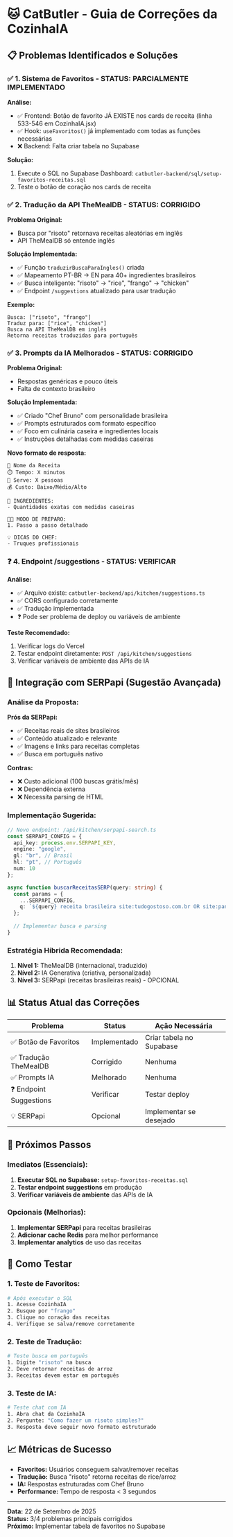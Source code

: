 # 🐱 CatButler - Guia de Correções da CozinhaIA

## 📋 Problemas Identificados e Soluções

### ✅ **1. Sistema de Favoritos - STATUS: PARCIALMENTE IMPLEMENTADO**

**Análise:**
- ✅ Frontend: Botão de favorito JÁ EXISTE nos cards de receita (linha 533-546 em CozinhaIA.jsx)
- ✅ Hook: `useFavoritos()` já implementado com todas as funções necessárias
- ❌ Backend: Falta criar tabela no Supabase

**Solução:**
1. Execute o SQL no Supabase Dashboard: `catbutler-backend/sql/setup-favoritos-receitas.sql`
2. Teste o botão de coração nos cards de receita

### ✅ **2. Tradução da API TheMealDB - STATUS: CORRIGIDO**

**Problema Original:**
- Busca por "risoto" retornava receitas aleatórias em inglês
- API TheMealDB só entende inglês

**Solução Implementada:**
- ✅ Função `traduzirBuscaParaIngles()` criada
- ✅ Mapeamento PT-BR → EN para 40+ ingredientes brasileiros
- ✅ Busca inteligente: "risoto" → "rice", "frango" → "chicken"
- ✅ Endpoint `/suggestions` atualizado para usar tradução

**Exemplo:**
```
Busca: ["risoto", "frango"]
Traduz para: ["rice", "chicken"] 
Busca na API TheMealDB em inglês
Retorna receitas traduzidas para português
```

### ✅ **3. Prompts da IA Melhorados - STATUS: CORRIGIDO**

**Problema Original:**
- Respostas genéricas e pouco úteis
- Falta de contexto brasileiro

**Solução Implementada:**
- ✅ Criado "Chef Bruno" com personalidade brasileira
- ✅ Prompts estruturados com formato específico
- ✅ Foco em culinária caseira e ingredientes locais
- ✅ Instruções detalhadas com medidas caseiras

**Novo formato de resposta:**
```
📝 Nome da Receita
⏱️ Tempo: X minutos
👥 Serve: X pessoas
💰 Custo: Baixo/Médio/Alto

🛒 INGREDIENTES:
- Quantidades exatas com medidas caseiras

👨‍🍳 MODO DE PREPARO:
1. Passo a passo detalhado

💡 DICAS DO CHEF:
- Truques profissionais
```

### ❓ **4. Endpoint /suggestions - STATUS: VERIFICAR**

**Análise:**
- ✅ Arquivo existe: `catbutler-backend/api/kitchen/suggestions.ts`
- ✅ CORS configurado corretamente
- ✅ Tradução implementada
- ❓ Pode ser problema de deploy ou variáveis de ambiente

**Teste Recomendado:**
1. Verificar logs do Vercel
2. Testar endpoint diretamente: `POST /api/kitchen/suggestions`
3. Verificar variáveis de ambiente das APIs de IA

## 🚀 Integração com SERPapi (Sugestão Avançada)

### **Análise da Proposta:**

**Prós da SERPapi:**
- ✅ Receitas reais de sites brasileiros
- ✅ Conteúdo atualizado e relevante
- ✅ Imagens e links para receitas completas
- ✅ Busca em português nativo

**Contras:**
- ❌ Custo adicional (100 buscas grátis/mês)
- ❌ Dependência externa
- ❌ Necessita parsing de HTML

### **Implementação Sugerida:**

```typescript
// Novo endpoint: /api/kitchen/serpapi-search.ts
const SERPAPI_CONFIG = {
  api_key: process.env.SERPAPI_KEY,
  engine: "google",
  gl: "br", // Brasil
  hl: "pt", // Português
  num: 10
};

async function buscarReceitasSERP(query: string) {
  const params = {
    ...SERPAPI_CONFIG,
    q: `${query} receita brasileira site:tudogostoso.com.br OR site:panelinha.com.br`
  };
  
  // Implementar busca e parsing
}
```

### **Estratégia Híbrida Recomendada:**

1. **Nível 1:** TheMealDB (internacional, traduzido)
2. **Nível 2:** IA Generativa (criativa, personalizada)
3. **Nível 3:** SERPapi (receitas brasileiras reais) - OPCIONAL

## 📊 Status Atual das Correções

| Problema | Status | Ação Necessária |
|----------|--------|-----------------|
| ✅ Botão de Favoritos | Implementado | Criar tabela no Supabase |
| ✅ Tradução TheMealDB | Corrigido | Nenhuma |
| ✅ Prompts IA | Melhorado | Nenhuma |
| ❓ Endpoint Suggestions | Verificar | Testar deploy |
| 💡 SERPapi | Opcional | Implementar se desejado |

## 🔧 Próximos Passos

### **Imediatos (Essenciais):**
1. **Executar SQL no Supabase:** `setup-favoritos-receitas.sql`
2. **Testar endpoint suggestions** em produção
3. **Verificar variáveis de ambiente** das APIs de IA

### **Opcionais (Melhorias):**
1. **Implementar SERPapi** para receitas brasileiras
2. **Adicionar cache Redis** para melhor performance
3. **Implementar analytics** de uso das receitas

## 🧪 Como Testar

### **1. Teste de Favoritos:**
```bash
# Após executar o SQL
1. Acesse CozinhaIA
2. Busque por "frango"
3. Clique no coração das receitas
4. Verifique se salva/remove corretamente
```

### **2. Teste de Tradução:**
```bash
# Teste busca em português
1. Digite "risoto" na busca
2. Deve retornar receitas de arroz
3. Receitas devem estar em português
```

### **3. Teste de IA:**
```bash
# Teste chat com IA
1. Abra chat da CozinhaIA
2. Pergunte: "Como fazer um risoto simples?"
3. Resposta deve seguir novo formato estruturado
```

## 📈 Métricas de Sucesso

- **Favoritos:** Usuários conseguem salvar/remover receitas
- **Tradução:** Busca "risoto" retorna receitas de rice/arroz
- **IA:** Respostas estruturadas com Chef Bruno
- **Performance:** Tempo de resposta < 3 segundos

---

**Data:** 22 de Setembro de 2025  
**Status:** 3/4 problemas principais corrigidos  
**Próximo:** Implementar tabela de favoritos no Supabase

